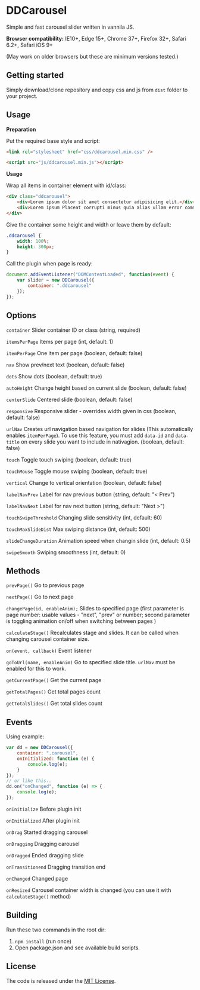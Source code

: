 # DDCarousel

Simple and fast carousel slider written in vannila JS.

**Browser compatibility:** IE10+, Edge 15+, Chrome 37+, Firefox 32+, Safari 6.2+, Safari iOS 9+

(May work on older browsers but these are minimum versions tested.)

## Getting started

Simply download/clone repository and copy css and js from `dist` folder to your project.

## Usage

**Preparation**

Put the required base style and script:

```html
<link rel="stylesheet" href="css/ddcarousel.min.css" />
```

```html
<script src="js/ddcarousel.min.js"></script>
```

**Usage**

Wrap all items in container element with id/class:

```html
<div class="ddcarousel">
	<div>Lorem ipsum dolor sit amet consectetur adipisicing elit.</div>
	<div>Lorem ipsum Placeat corrupti minus quia alias ullam error commodi recusandae dolores.</div>
</div>
```

Give the container some height and width or leave them by default:

```css
.ddcarousel {
	width: 100%;
	height: 300px;
}
```

Call the plugin when page is ready:

```js
document.addEventListener("DOMContentLoaded", function(event) {
	var slider = new DDCarousel({
		container: ".ddcarousel"
	});
});
```

## Options

`container` Slider container ID or class (string, required)

`itemsPerPage` Items per page (int, default: 1)

`itemPerPage` One item per page (boolean, default: false)

`nav` Show prev/next text (boolean, default: false)

`dots` Show dots (boolean, default: true)

`autoHeight` Change height based on current slide (boolean, default: false)

`centerSlide` Centered slide (boolean, default: false)

`responsive` Responsive slider - overrides width given in css (boolean, default: false)

`urlNav` Creates url navigation based navigation for slides (This automatically enables `itemPerPage`). To use this feature, you must add `data-id` and `data-title` on every slide you want to include in nativagion. (boolean, default: false)

`touch` Toggle touch swiping (boolean, default: true)

`touchMouse` Toggle mouse swiping (boolean, default: true)

`vertical` Change to vertical orientation (boolean, default: false)

`labelNavPrev` Label for nav previous button (string, default: "< Prev")

`labelNavNext` Label for nav next button (string, default: "Next >")

`touchSwipeThreshold` Changing slide sensitivity (int, default: 60)

`touchMaxSlideDist` Max swiping distance (int, default: 500)

`slideChangeDuration` Animation speed when changin slide (int, default: 0.5)

`swipeSmooth` Swiping smoothness (int, default: 0)

## Methods

`prevPage()` Go to previous page

`nextPage()` Go to next page

`changePage(id, enableAnim);` Slides to specified page (first parameter is page number: usable values - "next", "prev" or number; second parameter is toggling animation on/off when switching between pages )

`calculateStage()` Recalculates stage and slides. It can be called when changing carousel container size.

`on(event, callback)` Event listener

`goToUrl(name, enableAnim)` Go to specified slide title. `urlNav` must be enabled for this to work.

`getCurrentPage()` Get the current page

`getTotalPages()` Get total pages count

`getTotalSlides()` Get total slides count

## Events

Using example:

```js
var dd = new DDCarousel({
	container: ".carousel",
	onInitialized: function (e) {
		console.log(e);
	}
});
// or like this..
dd.on("onChanged", function (e) => {
	console.log(e);
});
```

`onInitialize` Before plugin init

`onInitialized` After plugin init

`onDrag` Started dragging carousel

`onDragging` Dragging carousel

`onDragged` Ended dragging slide

`onTransitionend` Dragging transition end

`onChanged` Changed page

`onResized` Carousel container width is changed (you can use it with `calculateStage()` method)

## Building

Run these two commands in the root dir:

1. `npm install` (run once)
2. Open package.json and see available build scripts.

## License

The code is released under the [MIT License](https://github.com/danaildinev/ddcarousel/blob/master/LICENSE).

